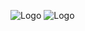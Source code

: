

![Logo](https://github.com/leandrodays/DoctorCare/assets/126205901/0f7ddb2d-4686-41a7-b2a3-181e195949dd)
![Logo](https://github.com/leandrodays/DoctorCare/assets/126205901/d4bcdeda-03f1-4d0e-8464-5b7cc9e5ee78)



